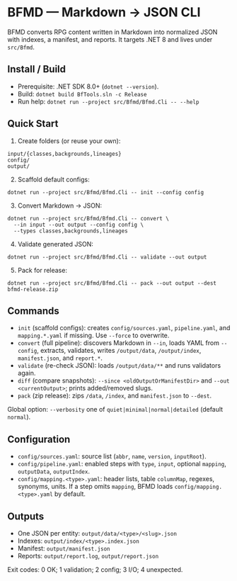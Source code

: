 # BFMD — Markdown → JSON CLI

BFMD converts RPG content written in Markdown into normalized JSON with indexes, a manifest, and reports. It targets .NET 8 and lives under `src/Bfmd`.

## Install / Build
- Prerequisite: .NET SDK 8.0+ (`dotnet --version`).
- Build: `dotnet build BfTools.sln -c Release`
- Run help: `dotnet run --project src/Bfmd/Bfmd.Cli -- --help`

## Quick Start
1) Create folders (or reuse your own):
```
input/{classes,backgrounds,lineages}
config/
output/
```
2) Scaffold default configs:
```
dotnet run --project src/Bfmd/Bfmd.Cli -- init --config config
```
3) Convert Markdown → JSON:
```
dotnet run --project src/Bfmd/Bfmd.Cli -- convert \
  --in input --out output --config config \
  --types classes,backgrounds,lineages
```
4) Validate generated JSON:
```
dotnet run --project src/Bfmd/Bfmd.Cli -- validate --out output
```
5) Pack for release:
```
dotnet run --project src/Bfmd/Bfmd.Cli -- pack --out output --dest bfmd-release.zip
```

## Commands
- `init` (scaffold configs): creates `config/sources.yaml`, `pipeline.yaml`, and `mapping.*.yaml` if missing. Use `--force` to overwrite.
- `convert` (full pipeline): discovers Markdown in `--in`, loads YAML from `--config`, extracts, validates, writes `/output/data`, `/output/index`, `manifest.json`, and `report.*`.
- `validate` (re-check JSON): loads `/output/data/**` and runs validators again.
- `diff` (compare snapshots): `--since <oldOutputOrManifestDir>` and `--out <currentOutput>`; prints added/removed slugs.
- `pack` (zip release): zips `/data`, `/index`, and `manifest.json` to `--dest`.

Global option: `--verbosity` one of `quiet|minimal|normal|detailed` (default `normal`).

## Configuration
- `config/sources.yaml`: source list (`abbr`, `name`, `version`, `inputRoot`).
- `config/pipeline.yaml`: enabled steps with `type`, `input`, optional `mapping`, `outputData`, `outputIndex`.
- `config/mapping.<type>.yaml`: header lists, table `columnMap`, regexes, synonyms, units. If a step omits `mapping`, BFMD loads `config/mapping.<type>.yaml` by default.

## Outputs
- One JSON per entity: `output/data/<type>/<slug>.json`
- Indexes: `output/index/<type>.index.json`
- Manifest: `output/manifest.json`
- Reports: `output/report.log`, `output/report.json`

Exit codes: 0 OK; 1 validation; 2 config; 3 I/O; 4 unexpected.
